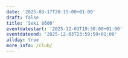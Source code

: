 ```yaml
---
date: '2025-03-17T20:15:00+01:00'
draft: false
title: 'Seki 8600'
eventdatestart: '2025-12-03T19:30:00+01:00'
eventdateend: '2025-12-03T23:59:59+01:00'
allday: true
more_info: /club/
---
```

